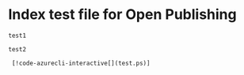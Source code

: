 # Index test file for Open Publishing

```azurecli
test1
```

```azurecli-interactive
test2
```

     [!code-azurecli-interactive[](test.ps)]